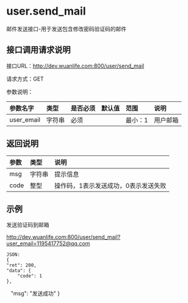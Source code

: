 # user.send_mail

邮件发送接口-用于发送包含修改密码验证码的邮件

## 接口调用请求说明

接口URL：http://dev.wuanlife.com:800/user/send_mail

请求方式：GET

参数说明：

|参数名字   | 类型|  是否必须   | 默认值   | 范围      |  说明|
|:--|:--|:--|:--|:--|:--|
|user_email    |   字符串| 必须     | |     最小：1  |  用户邮箱|


## 返回说明

|参数|        类型|   说明|
|:--|:--|:--|
|msg           |  字符串 |提示信息|
|code            |整型 |  操作码，1表示发送成功，0表示发送失败|


## 示例

发送验证码到邮箱

http://dev.wuanlife.com:800/user/send_mail?user_email=1195417752@qq.com
   
    JSON:
    {
    "ret": 200,
    "data": {
        "code": 1
    },
    "msg": "发送成功"
    }
